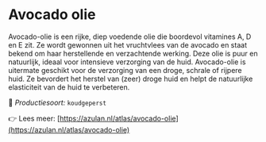 # Avocado olie

Avocado-olie is een rijke, diep voedende olie die boordevol vitamines A, D en E zit. Ze wordt gewonnen uit het vruchtvlees van de avocado en staat bekend om haar herstellende en verzachtende werking. Deze olie is puur en natuurlijk, ideaal voor intensieve verzorging van de huid. Avocado-olie is uitermate geschikt voor de verzorging van een droge, schrale of rijpere huid. Ze bevordert het herstel van (zeer) droge huid en helpt de natuurlijke elasticiteit van de huid te verbeteren.

🔧 *Productiesoort:* `koudgeperst`

👉 Lees meer: [https://azulan.nl/atlas/avocado-olie](https://azulan.nl/atlas/avocado-olie)